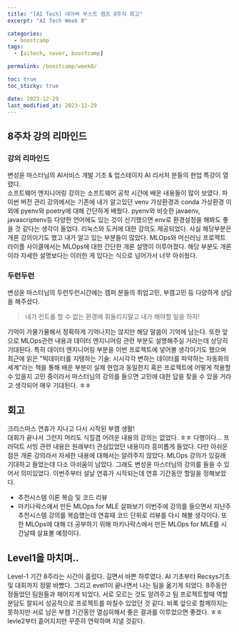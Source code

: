 ```yaml
---
title: "[AI Tech] 네이버 부스트 캠프 8주차 회고"
excerpt: "AI Tech Week 8"

categories:
  - boostcamp
tags:
  - [aitech, naver, boostcamp]

permalink: /boostcamp/week8/

toc: true
toc_sticky: true

date: 2023-12-29
last_modified_at: 2023-12-29
---
```


## 8주차 강의 리마인드

### 강의 리마인드
변성윤 마스터님의 AI서비스 개발 기초 & 업스테이지 AI 리서처 분들의 현업 특강이 열렸다.  
소프트웨어 엔지니어링 강의는 소프트웨어 공학 시간에 배운 내용들이 많이 보였다. 파이썬 버전 관리 강의에서는 기존에 내가 알고있던 venv 가상환경과 conda 가상환경 이 외에 pyenv와 poetry에 대해 간단하게 배웠다. pyenv와 비슷한 javaenv, javascriptenv등 다양한 언어에도 있는 것이 신기했으면 env로 환경설정을 해봐도 좋을 것 같다는 생각이 들었다. 리눅스와 도커에 대한 강의도 제공되었다. 사실 해당부분은 개론 강의이기도 했고 내가 알고 있는 부분들이 많았다. MLOps와 머신러닝 프로젝트 라이플 사이클에서는 MLOps에 대한 간단한 개론 설명이 이루어졌다. 해당 부분도 개론이라 자세한 설명보다는 이러한 게 있다는 식으로 넘어가서 너무 아쉬웠다. 

### 두런두런
변성윤 마스터님의 두런두런시간에는 캠퍼 분들의 취업고민, 부캠고민 등 다양하게 상담을 해주셨다.
> 내가 컨트롤 할 수 없는 환경에 휘둘리지말고 내가 해야할 일을 하자!

기억이 가물가물해서 정확하게 기억나지는 않지만 해당 말씀이 기억에 남는다. 또한 앞으로 MLOps관련 내용과 데이터 엔지니어링 관련 부분도 설명해주실 거라는데 상당히 기대된다. 특히 데이터 엔지니어링 부분을 이번 프로젝트에 넣어볼 생각이기도 했으며 최근에 읽은 "빅데이터를 지탱하는 기술: 시시각각 변하는 데이터를 파악하는 자동화의 세계"라는 책을 통해 배운 부분이 실제 현업과 동일한지 혹은 프로젝트에 어떻게 적용할 수 있을지 고민 중이라서 마스터님의 강의를 들으면 고민에 대한 답을 찾을 수 있을 거라고 생각되어 매우 기대된다. ㅎㅎ

## 회고
크리스마스 연휴가 지나고 다시 시작된 부캠 생활! <br>
대회가 끝나서 그런지 머리도 식힐겸 어려운 내용의 강의는 없었다. ㅎㅎ 다행이다... 프러덕트 서빙 관련 내용은 원래부터 관심있었던 내용이라 흥미롭게 들었다. 다만 아쉬운 점은 개론 강의라서 자세한 내용에 대해서는 알려주지 않았다. MLOps 강의가 있길래 기대하고 들었는데 다소 아쉬움이 남았다. 그래도 변성윤 마스터님의 강의를 들을 수 있어서 의미있었다. 이번주부터 설날 연휴가 시작되는데 연휴 기간동안 할일을 정해보았다. 
- 추천시스템 이론 복습 및 코드 리뷰
- 마키나락스에서 만든 MLOps for MLE 살펴보기
이번주에 강의를 들으면서 지난주 추천시스템 강의를 복습했는데 연휴때 코드 단위로 리뷰를 다시 해볼 생각이다. 또한 MLOps에 대해 더 공부하기 위해 마키나락스에서 만든 MLOps for MLE를 시간날때 살표볼 예정이다.

## Level1을 마치며..
Level-1 기간 8주라는 시간이 흘렀다. 길면서 바쁜 하루였다.
AI 기초부터 Recsys기초 및 대회까지 정말 바빴다. 그리고 evel1이 끝나면서 나는 팀을 옮기게 되었다. 8주동안 정들었던 팀원들과 헤어지게 되었다. 서로 모르는 것도 알려주고 팀 프로젝트할때 역할 분담도 잘되서 성공적으로 프로젝트를 마칠수 있었던 것 같다. 
비록 앞으로 함께하지는 못하지만 서로 남은 부캠 기간동안 열심히해서 좋은 결과를 이루었으면 좋겠다. ㅎㅎ levle2부터 흩어지지만 꾸준히 연락하며 지낼 것같다. 